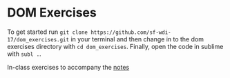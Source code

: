 # DOM Exercises

To get started run `git clone https://github.com/sf-wdi-17/dom_exercises.git` in your terminal and then change in to the dom exercises directory with `cd dom_exercises`. Finally, open the code in sublime with `subl .`.

In-class exercises to accompany the [notes](https://github.com/sf-wdi-17/notes/tree/master/lectures/week-01/_4_thursday/dusk)
